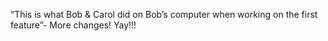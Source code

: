 
“This is what Bob & Carol did on Bob’s computer when working on the first feature”- More changes!  Yay!!!

